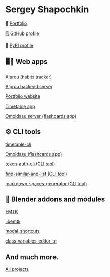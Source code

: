 # Sergey Shapochkin
📑 [Portfolio](https://0djentd.github.io/portfolio/)

🗒️ [GitHub profile](https://github.com/0djentd/)

📔 [PyPI profile](https://pypi.org/user/0djentd/)

## 🖥️📱 Web apps
[Alprou (habits tracker)](https://github.com/0djentd/alprou)

[Alprou backend server](https://github.com/0djentd/alprou-backend)

[Portfolio website](https://github.com/0djentd/portfolio)

[Timetable app](https://github.com/0djentd/timetable-app)

[Omoidasu server (flashcards app)](https://github.com/0djentd/omoidasu-backend)


## ⚙️ CLI tools
[timetable-cli](https://github.com/0djentd/timetable-cli)

[Omoidasu (flashcards app)](https://github.com/0djentd/omoidasu)

[token-auth-cli (CLI tool)](https://github.com/0djentd/token-auth-cli)

[find-similar-and-list (CLI tool)](https://github.com/0djentd/find-similar-and-list)

[markdown-spaces-generator (CLI tool)](https://github.com/0djentd/markdown-spaces-generator)

## 🔧 Blender addons and modules
[EMTK](https://github.com/0djentd/emtk)

[libemtk](https://github.com/0djentd/libemtk)

[modal_shortcuts](https://github.com/0djentd/modal_shortcuts)

[class_variables_editor_ui](https://github.com/0djentd/class_variables_editor_ui)

## And much more.
[All projects](https://github.com/0djentd?tab=repositories)
